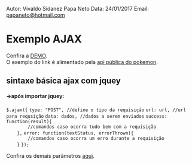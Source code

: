 Autor: Vivaldo Sidanez Papa Neto
Data: 24/01/2017
Email: papaneto@hotmail.com

<h1>Exemplo AJAX</h1>

<p>Confira a <a href="https://netopapa.github.io/exemplo-ajax/" target="_blanc">DEMO</a>.<br>
O exemplo do link é alimentado pela <a href="https://pokeapi.co/" target="_blanc">api pública do pokemon</a>.</p>

<h2>sintaxe básica ajax com jquey</h2>

<h4>→após importar jquey:</h4>
<code>$.ajax({</code>
<code>type: "POST", //define o tipo da requisição</code>
<code>url: url, //url para requsição</code>
<code>data: dados, //dados a serem enviados</code>
<code>success: function(result){
		//comandos caso ocorra tudo bem com a requisição
    },</code>
<code>error: function(textStatus, errorThrown){
    	//comandos caso ocorra um erro durante a requisição
    }</code>
<code>});</code>

<p>Confira os demais parâmetros <a href="https://www.w3schools.com/jquery/ajax_ajax.asp">aqui</a>.</p>




